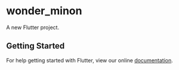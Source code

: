 # wonder_minon

A new Flutter project.

## Getting Started

For help getting started with Flutter, view our online
[documentation](https://flutter.io/).
